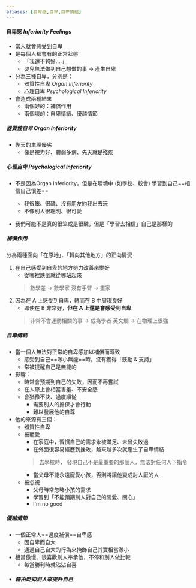 ```yaml
---
aliases: [自卑感,自卑,自卑情結]
---
```


#### 自卑感 _Inferiority Feelings_
- 當人就會感受到自卑
- 是每個人都會有的正常狀態
	-  「我還不夠好....」
	- 嬰兒無法做到自己想做的事 -> 產生自卑
- 分為三種自卑，分別是：
	- 器質性自卑 _Organ Inferiority_
	- 心理自卑 _Psychological Inferiority_
- 會造成兩種結果
	- 兩個好的：補償作用
	- 兩個壞的：自卑情結、優越情節
##### 器質性自卑 _Organ Inferiority_
- 先天的生理優劣
	- 像是視力好、體弱多病、先天就是殘疾

##### 心理自卑 _Psychological Inferiority_
- 不是因為Organ Inferiority，但是在環境中 (如學校、較會) 學習到自己==相信自己很差==
	- 我很笨、很醜、沒有朋友約我出去玩
	- 不像別人很聰明、很可愛

- 我們可能不是真的很笨或是很醜，但是「學習去相信」自己是那樣的

##### 補償作用
分為兩種面向「在原地」、「轉向其他地方」的正向情況
1. 在自己感受到自卑的地方努力改善來變好
	- 從哪裡跌倒就從哪站起來
	> 數學差 -> 數學家
	> 沒有手臂 -> 畫家
2. 因為在 A 上感受到自卑，轉而在 B 中展現良好
	- 即使在 B 非常好，**但在 A 上還是會感受到自卑**
	>  非常不會運動相關的事 -> 成為學者
	>  英文爛 -> 在物理上很強
##### 自卑情結
- 當一個人無法對正常的自卑感加以補償而導致
	- 感受到自己==渺小無能==時，沒有獲得「鼓勵 & 支持」
	- 常被提醒自己是無能的
- 影響：
	- 時常會預期到自己的失敗，因而不再嘗試
	- 在人際上會相當害羞、不安全感
	- 會猶豫不決、過度順從
		- 需要別人的擔保才會行動
		- 難以發展他的自尊
- 他的來源有三個：
	- 器質性自卑
	- 被寵愛
		- 在家庭中，習慣自己的需求永被滿足、未曾失敗過
		- 在外面很容易經歷到挫敗，越來越多次就產生了自卑情結
		> 去學校時，
		> 發現自己不是最重要的那個人，無法對任何人下指令
		- 當父母不能永遠寵愛小孩，否則將讓他變成討人厭的人
	- 被忽視
		- 父母時常忽略小孩的需求
		- 學習到「不能預期別人對自己的關愛、關心」
		- I'm no good
##### 優越情節
- 一個正常人==過度補償==自卑感
	- 因自卑而自大
	- 通過自己自大的行為來掩飾自己其實相當渺小
- 相當傲慢、很喜歡別人奉承他，不停和別人做比較
	- 每當勝利時就沾沾自喜
- ##### 藉由貶抑別人來提升自己 